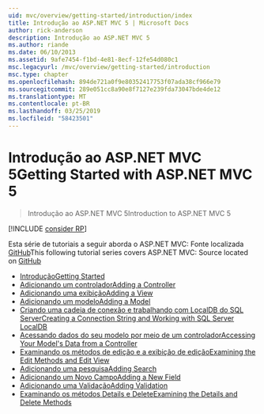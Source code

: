 ```yaml
---
uid: mvc/overview/getting-started/introduction/index
title: Introdução ao ASP.NET MVC 5 | Microsoft Docs
author: rick-anderson
description: Introdução ao ASP.NET MVC 5
ms.author: riande
ms.date: 06/10/2013
ms.assetid: 9afe7454-f1bd-4e81-8ecf-12fe54d080c1
msc.legacyurl: /mvc/overview/getting-started/introduction
msc.type: chapter
ms.openlocfilehash: 894de721a0f9e80352417753f07ada38cf966e79
ms.sourcegitcommit: 289e051cc8a90e8f7127e239fda73047bde4de12
ms.translationtype: MT
ms.contentlocale: pt-BR
ms.lasthandoff: 03/25/2019
ms.locfileid: "58423501"
---
```

<a name="getting-started-with-aspnet-mvc-5"></a><span data-ttu-id="1d6e9-103">Introdução ao ASP.NET MVC 5</span><span class="sxs-lookup"><span data-stu-id="1d6e9-103">Getting Started with ASP.NET MVC 5</span></span>
====================
> <span data-ttu-id="1d6e9-104">Introdução ao ASP.NET MVC 5</span><span class="sxs-lookup"><span data-stu-id="1d6e9-104">Introduction to ASP.NET MVC 5</span></span>

[!INCLUDE [consider RP](../../../../includes/razor.md)]

<span data-ttu-id="1d6e9-105">Esta série de tutoriais a seguir aborda o ASP.NET MVC: Fonte localizada [GitHub](https://github.com/aspnet/AspNetDocs/tree/master/aspnet/mvc/overview/getting-started/introduction/sample/MvcMovie/MvcMovie)</span><span class="sxs-lookup"><span data-stu-id="1d6e9-105">This following tutorial series covers ASP.NET MVC: Source located on [GitHub](https://github.com/aspnet/AspNetDocs/tree/master/aspnet/mvc/overview/getting-started/introduction/sample/MvcMovie/MvcMovie)</span></span>

- [<span data-ttu-id="1d6e9-106">Introdução</span><span class="sxs-lookup"><span data-stu-id="1d6e9-106">Getting Started</span></span>](getting-started.md)
- [<span data-ttu-id="1d6e9-107">Adicionando um controlador</span><span class="sxs-lookup"><span data-stu-id="1d6e9-107">Adding a Controller</span></span>](adding-a-controller.md)
- [<span data-ttu-id="1d6e9-108">Adicionando uma exibição</span><span class="sxs-lookup"><span data-stu-id="1d6e9-108">Adding a View</span></span>](adding-a-view.md)
- [<span data-ttu-id="1d6e9-109">Adicionando um modelo</span><span class="sxs-lookup"><span data-stu-id="1d6e9-109">Adding a Model</span></span>](adding-a-model.md)
- [<span data-ttu-id="1d6e9-110">Criando uma cadeia de conexão e trabalhando com LocalDB do SQL Server</span><span class="sxs-lookup"><span data-stu-id="1d6e9-110">Creating a Connection String and Working with SQL Server LocalDB</span></span>](creating-a-connection-string.md)
- [<span data-ttu-id="1d6e9-111">Acessando dados do seu modelo por meio de um controlador</span><span class="sxs-lookup"><span data-stu-id="1d6e9-111">Accessing Your Model's Data from a Controller</span></span>](accessing-your-models-data-from-a-controller.md)
- [<span data-ttu-id="1d6e9-112">Examinando os métodos de edição e a exibição de edição</span><span class="sxs-lookup"><span data-stu-id="1d6e9-112">Examining the Edit Methods and Edit View</span></span>](examining-the-edit-methods-and-edit-view.md)
- [<span data-ttu-id="1d6e9-113">Adicionando uma pesquisa</span><span class="sxs-lookup"><span data-stu-id="1d6e9-113">Adding Search</span></span>](adding-search.md)
- [<span data-ttu-id="1d6e9-114">Adicionando um Novo Campo</span><span class="sxs-lookup"><span data-stu-id="1d6e9-114">Adding a New Field</span></span>](adding-a-new-field.md)
- [<span data-ttu-id="1d6e9-115">Adicionando uma Validação</span><span class="sxs-lookup"><span data-stu-id="1d6e9-115">Adding Validation</span></span>](adding-validation.md)
- [<span data-ttu-id="1d6e9-116">Examinando os métodos Details e Delete</span><span class="sxs-lookup"><span data-stu-id="1d6e9-116">Examining the Details and Delete Methods</span></span>](examining-the-details-and-delete-methods.md)
